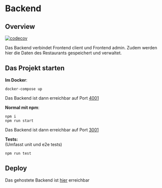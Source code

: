 # Backend

## Overview

[![codecov](https://codecov.io/gh/dopeshot/order-and-pay-backend/branch/main/graph/badge.svg?token=RI1XZPSHEV)](https://codecov.io/gh/dopeshot/order-and-pay-backend)

Das Backend verbindet Frontend client und Frontend admin. Zudem werden hier die Daten des Restaurants gespeichert und verwaltet.

## Das Projekt starten

**Im Docker**:

    docker-compose up

Das Backend ist dann erreichbar auf Port [4001](http://localhost:4001)

**Normal mit npm**:

    npm i
    npm run start

Das Backend ist dann erreichbar auf Port [3001](http://localhost:3001)

**Tests:**  
(Umfasst unit und e2e tests)
    
    npm run test

## Deploy

Das gehostete Backend ist [hier](https://api.dopeshot.coffee/) erreichbar

